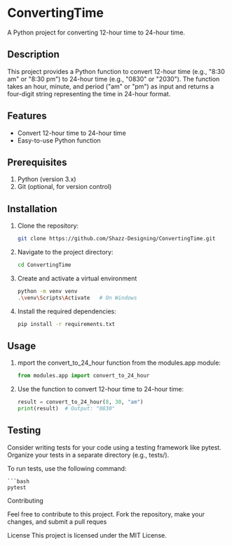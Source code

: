# ConvertingTime

A Python project for converting 12-hour time to 24-hour time.

## Description

This project provides a Python function to convert 12-hour time (e.g., "8:30 am" or "8:30 pm") to 24-hour time (e.g., "0830" or "2030"). The function takes an hour, minute, and period ("am" or "pm") as input and returns a four-digit string representing the time in 24-hour format.

## Features

- Convert 12-hour time to 24-hour time
- Easy-to-use Python function

## Prerequisites

1. Python (version 3.x)
2. Git (optional, for version control)

## Installation

1. Clone the repository:

   ```bash
   git clone https://github.com/Shazz-Designing/ConvertingTime.git

2. Navigate to the project directory:

   ```bash
   cd ConvertingTime

3. Create and activate a virtual environment 

    ```bash
    python -m venv venv
    .\venv\Scripts\Activate   # On Windows

4. Install the required dependencies:

    ```bash
    pip install -r requirements.txt


## Usage

1. mport the convert_to_24_hour function from the modules.app module:

    ```python
    from modules.app import convert_to_24_hour

2. Use the function to convert 12-hour time to 24-hour time:

    ```python
    result = convert_to_24_hour(8, 30, "am")
    print(result)  # Output: "0830"


## Testing

Consider writing tests for your code using a testing framework like pytest. Organize your tests in a separate directory (e.g., tests/).

To run tests, use the following command:

    ```bash
    pytest


Contributing

Feel free to contribute to this project. Fork the repository, make your changes, and submit a pull reques


License
This project is licensed under the MIT License.